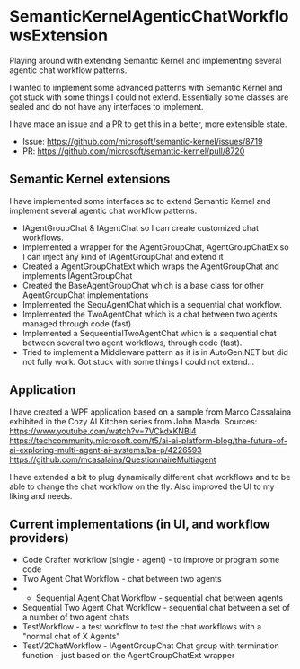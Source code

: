 # SemanticKernelAgenticChatWorkflowsExtension
Playing around with extending Semantic Kernel and implementing several agentic chat workflow patterns.

I wanted to implement some advanced patterns with Semantic Kernel and got stuck with some things I could not extend.
Essentially some classes are sealed and do not have any interfaces to implement.

I have made an issue and a PR to get this in a better, more extensible state.
- Issue: https://github.com/microsoft/semantic-kernel/issues/8719
- PR: https://github.com/microsoft/semantic-kernel/pull/8720

## Semantic Kernel extensions
I have implemented some interfaces so to extend Semantic Kernel and implement several agentic chat workflow patterns.
- IAgentGroupChat & IAgentChat so I can create customized chat workflows.
- Implemented a wrapper for the AgentGroupChat, AgentGroupChatEx so I can inject any kind of IAgentGroupChat and extend it
- Created a AgentGroupChatExt which wraps the AgentGroupChat and implements IAgentGroupChat
- Created the BaseAgentGroupChat which is a base class for other AgentGroupChat implementations
- Implemented the SequAgentChat which is a sequential chat workflow.
- Implemented the TwoAgentChat which is a chat between two agents managed through code (fast).
- Implemented a SequeentialTwoAgentChat which is a sequential chat between several two agent workflows, through code (fast).
- Tried to implement a Middleware pattern as it is in AutoGen.NET but did not fully work. Got stuck with some things I could not extend...

## Application
I have created a WPF application based on a sample from Marco Cassalaina exhibited in the Cozy AI Kitchen series from John Maeda.
Sources:
https://www.youtube.com/watch?v=7VCkdxKNBl4
https://techcommunity.microsoft.com/t5/ai-ai-platform-blog/the-future-of-ai-exploring-multi-agent-ai-systems/ba-p/4226593
https://github.com/mcasalaina/QuestionnaireMultiagent

I have extended a bit to plug dynamically different chat workflows and to be able to change the chat workflow on the fly.
Also improved the UI to my liking and needs.

## Current implementations (in UI, and workflow providers)
- Code Crafter workflow (single  - agent) - to improve or program some code
- Two Agent Chat Workflow - chat between two agents
- - Sequential Agent Chat Workflow - sequential chat between agents
- Sequential Two Agent Chat Workflow - sequential chat between a set of a number of two agent chats
- TestWorkflow - a test workflow to test the chat workflows with a "normal chat of X Agents"
- TestV2ChatWorkflow - IAgentGroupChat Chat group with termination function - just based on the AgentGroupChatExt wrapper